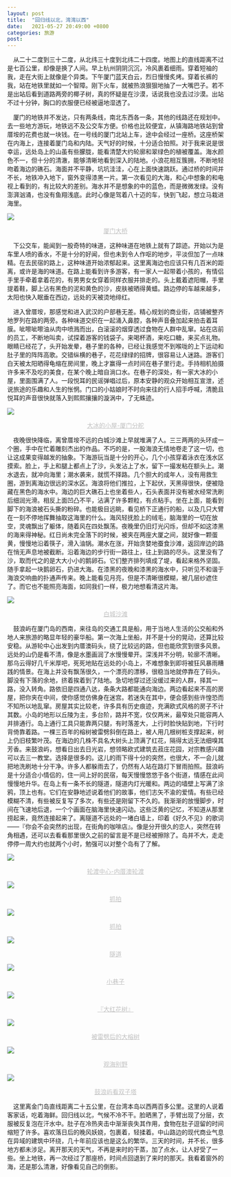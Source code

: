 ```yaml
---
layout: post
title:  "回归线以北，湾湾以西"
date:   2021-05-27 20:49:00 +0800
categories: 旅游
post: 
---
```


&#8194;&#8194;从二十二度到三十二度，从北纬三十度到北纬二十四度。地图上的直线距离不过是七百公里，却像是换了人间。早上杭州阴阴沉沉，冷风裹着细雨。穿着短袖的我，走在大街上就像是个异类。下午厦门蓝天白云，烈日慢慢炙烤。穿着长裤的我，站在地铁里就如一个智障。刚下火车，就被热浪狠狠地抽了一大嘴巴子。若不是出站后看到道路两旁的椰子树，真的怀疑是在沙漠，话说我也没去过沙漠。出站不过十分钟，胸口的衣服便已经被逼地湿透了。

&#8194;&#8194;厦门的地铁并不发达，只有两条线，南北东西各一条，其他的线路还在规划中。去一些地方游玩，地铁远不及公交车方便。价格也比较便宜，从镇海路地铁站到曾厝垵的花费也就一块钱。在一号线的厦门北站上车，途中会经过一座桥。这座桥架在内海上，连接着厦门岛和内陆。天气好的时候，十分适合拍照。对于我来说是很幸运，远处岛上的山虽有些朦胧，能看清楚大约轮廓和翠绿色的植被覆盖。海水颜色不一，但十分的清澈，能够清晰地看到深入的陆地。小浪花相互簇拥，不断地轻吻着海边的礁石。海面并不平静，坑坑洼洼，心在上面快速跳跃。通过桥的时间并不长，地铁冲入地下，窗外变得漆黑一片。第一次看见的大海，和心中想象的和电视上看到的，有比较大的差别。海水并不是想象的中的蓝色，而是微微发绿。没有澎湃汹涌，也没有鱼翔浅底。此时心像是驾着八十迈的车，快到飞起，想立马栽进海里。

![](https://user-images.githubusercontent.com/84229902/120056444-d193ec00-c06e-11eb-9bdf-582134247a87.jpeg)
<center style="font-size:14px;color:#C0C0C0;text-decoration:underline">厦门大桥</center> 

&#8194;&#8194;下公交车，能闻到一股奇特的味道，这种味道在地铁上就有了踪迹。开始以为是车里人喷的香水，不是十分的好闻，但也未到令人作呕的地步，平淡但加了一点味精。在去民宿的路上，这种味道开始浓郁起来。这里离海边也应该只有几百米的距离，或许是海的味道。在路上能看到许多游客，有一家人一起带着小孩的，有情侣手里手牵着拿着花的，有男男女女穿着同样衣服并排走的。头上戴着遮阳帽，手里提着鞋，脚上沾有黑色的泥和黄色的沙，皮肤被晒得黄蜡。路边停的车越来越多，太阳也快入眠垂在西边，远处的天被烫地绯红。

&#8194;&#8194;进入曾厝垵，那感觉和进入武汉的户部巷无差。精心规划的商业街，店铺被整齐地罗列在路的两旁。各种味道交织在一起涌入鼻腔，各种声音叠加起来拍击着耳膜。呲嚓呲嚓油从肉中喷溅而出，白滚滚的烟穿透过食物在人群中乱窜。站在店前的员工，不断地叫卖，试探着游客的钱袋子。来喝杯酒，来吃口糖，来买点礼物。眼睛已经花了，头开始发晕，巷子里的各种，已经让我感觉不到喉咙的上下运动和肚子里的阵阵高歌。交错纵横的巷子，花花绿绿的招牌，很容易让人迷路。游客们白天被太阳晒得龟缩在房间里，晚上才赢得一点时间在巷子里行走。手持相机拍摄许多来不及吃的美食，在某个晚上暗自淌口水。在巷子的深处，有一家大冰的小屋，里面围满了人。一段悦耳的民谣弹唱过后，原本安静的观众开始相互宣泄，述说旅途的乐趣和人生的怅惘。门口的小姑娘时不时向来往的行人招手呼喊，清脆且悦耳的声音很快就落入到熙熙攘攘的漩涡中，了无蛛迹。

![](https://user-images.githubusercontent.com/84229902/120056497-33545600-c06f-11eb-8605-392f81bf364c.jpg)
<center style="font-size:14px;color:#C0C0C0;text-decoration:underline">大冰的小屋-厦门分舵</center> 

&#8194;&#8194;夜晚很快降临，离曾厝垵不远的白城沙滩上早就堆满了人。三三两两的头环成一个圈，手中在忙着雕刻杰出的作品。不巧的是，一股海浪无情地卷走了这一切，也让这成果变得越发的抽象。下海游玩当是十分的开心，几个小孩穿着泳衣在浅水区摸索。脸上，手上和腿上都点上了沙，头发沾上了水，留下一撮发粘在额头上。潮水退去，就冲向海里；潮水袭来，就慌不择路。几个胆大的成年人，没有用救生圈，游到离海边很远的深水区。海浪将他们推拉，上下起伏，天黑得很快，便被隐藏在黑色的海水中。海边的巨大礁石上也坐着些人，石头表面并没有被水经常洗刷后细润光滑。相反上面凹凸不平，沾满了许多颗粒，有点粘手。坐在上面，能看到脚下的海浪被石头撕的粉碎。也能极目远眺，看见桥下正通行的船，以及几只大臂在一刻不停地挥舞抽取这海里的什么。海风轻抚脸上的绒毛，脑海里的一切在放空，灵魂飘出了躯体，随着风在四处飘荡。夜晚里仍旧灯光闪烁，但却不如这漆黑的海来得神秘。红日尚未完全落下的时候，被夹在两座大厦之间，就好像一颗蛋黄，慢慢地沿着筷子，滑入油锅。潮水在涨，开始贪婪地蚕食沙滩，返回岸边的路在悄无声息地被截断。沿着海边的步行街一路往上，往上到路的尽头。这里没有了沙，取而代之的是大大小小的鹅卵石。它们整齐排列填成了堤，看起来格外坚固。随手拿起一块鹅卵石，扔进大海。在漆黑的夜晚和漆黑的海水中，只听见不和谐于海浪交响曲的扑通声传来。晚上能看见月亮，但是不清晰很模糊，被几层纱遮住了。而它也不能照亮海面，如同我们一样，极力地想看清这片海。

![](https://user-images.githubusercontent.com/84229902/120056460-f5efc880-c06e-11eb-816d-b024e12aa64f.jpeg)

<center style="font-size:14px;color:#C0C0C0;text-decoration:underline">白城沙滩</center> 

&#8194;&#8194;鼓浪屿在厦门岛的西南，来往岛的交通工具是船，用于当地人生活的公交船和外地人来旅游的略显年轻的豪华船。第一次海上坐船，并不是十分的晃动，还算比较安稳。从游轮中心出发到内厝澳码头，绕了比较远的路，但也能欣赏到很多风景。远处的山仍是看不清，像是水墨画润了水慢慢晕开。深浅并不分明，轮廓不清晰。那乌云得好几千米厚吧，死死地贴在远处的小岛上，不难想象到即将被狂风暴雨糟践的情景。在海上并没有飘荡很久，一个漂亮的漂移，很稳当地就停靠在了码头。脚没有下落的余地，挤着挨着到了陆地。急切地穿过还没缓过来的人群，择其一路，没入转角。路依旧是四通八达，条条大路都能通向海边。两边看起来不高的房屋，把你夹在中间，使你感觉仿佛身在迷宫。若迷失在其中，便会感到些许惶恐而不知所以地乱窜。房屋其实比较老，许多具有历史痕迹，充满欧式风格的房子不计其数。小岛的地形以丘陵为主，多台阶，路并不宽，仅仅两米，最窄处只能容两人并排通行。岛上通行工具只能靠两只腿，有时落差大，上行时脸快贴到地，下行时背倚靠着路。一棵三百年的榕树被雷劈斜倒在路上，被人用几根树桩支撑起来，树上仍旧枝繁叶茂。在海边的几株不具名大树头上顶满了红花，隔得太远无法细嗅其芳香。来鼓浪屿，想看日出去日光岩，想领略欧式建筑去菽庄花园，对宗教感兴趣可以去三一教堂。选择是很多的。这儿的雨下得十分的突然，也很大，不一会儿就把地洗刷地十分干净。许多人都躲雨去了，仍然有人站在路灯下冒雨拍照。鼓浪屿是十分适合小情侣的，住一间上好的民宿，每天慢慢悠悠于各个街道，情感在此间慢慢地升华。在岛上有一条不长的隧道，隧道内灯光暖和。两边的墙壁上写满了涂鸦，顶上也有。它们在安静地述说着他们的故事，他们志矢不渝的爱情。有些已经模糊不清，有些被反复写了多次，有些还是刚留下不久的。我渐渐的放慢脚步，时间在飞速地后退，一个个画面在脑海里快速闪动。这些泛黄的记忆，不知道从那里捞起来，竟然连接起来了。离隧道不远处的一堵白墙上，印着《好久不见》的歌词——『你会不会突然的出现，在街角的咖啡店』。像是分开很久的恋人，突然在转角相遇，还可以去看看那里很久之前的留言是不是已经被擦除了。岛并不大，走走停停一周大约也就两个小时，勉强可以对整个岛有了了解。

![](https://user-images.githubusercontent.com/84229902/120056628-19674300-c070-11eb-9997-ee28f3267965.jpg)
<center style="font-size:14px;color:#C0C0C0;text-decoration:underline">轮渡中心-内厝澳轮渡</center> 

![](https://user-images.githubusercontent.com/84229902/120056498-35b6b000-c06f-11eb-9d51-013450d66605.jpg)
<center style="font-size:14px;color:#C0C0C0;text-decoration:underline">抓拍</center> 

![](https://user-images.githubusercontent.com/84229902/120056501-38b1a080-c06f-11eb-9bf4-75a66c9b7723.jpg)
<center style="font-size:14px;color:#C0C0C0;text-decoration:underline">抓拍</center> 

![](https://user-images.githubusercontent.com/84229902/120056503-3bac9100-c06f-11eb-9546-7b86274f54ec.jpg)
<center style="font-size:14px;color:#C0C0C0;text-decoration:underline">隧道</center> 

![](https://user-images.githubusercontent.com/84229902/120056506-3e0eeb00-c06f-11eb-99fa-0f05c096b5ae.jpg)
<center style="font-size:14px;color:#C0C0C0;text-decoration:underline">小巷子</center> 

![](https://user-images.githubusercontent.com/84229902/120056769-fdb06c80-c070-11eb-81b2-a849e0d172f9.jpg)
<center style="font-size:14px;color:#C0C0C0;text-decoration:underline">『大红花树』</center> 

![](https://user-images.githubusercontent.com/84229902/120056509-41a27200-c06f-11eb-8072-c70bb21ef8f2.jpg)
<center style="font-size:14px;color:#C0C0C0;text-decoration:underline">被雷劈后的大榕树</center> 

![](https://user-images.githubusercontent.com/84229902/120056614-fa68b100-c06f-11eb-887a-ec3cfbfeb3a0.jpg)
<center style="font-size:14px;color:#C0C0C0;text-decoration:underline">观海别野</center> 

![](https://user-images.githubusercontent.com/84229902/120056496-30f1fc00-c06f-11eb-8f62-9983e0a16913.jpg)
<center style="font-size:14px;color:#C0C0C0;text-decoration:underline">鼓浪屿看双子塔</center> 

&#8194;&#8194;这里离金门岛直线距离二十五公里，在台湾本岛以西两百多公里。这里的人说着客家话，吃着海鲜。回归线以北，气候不冷不干。脸晒黑了，手臂出现了分层，衣服被反复泡在汗水中。肚子在冷热夹击中渐渐丧失其作用，食物在肚子逗留的时间缩短了许多。喜欢落日后的晚风妖娆，包裹着，轻揉着。中山路边的现代商业气息在异域的建筑中环绕，几十年前应该也是这么的繁华。三天的时间，并不长，很多地方都未涉足。离开那天的天气，不再是来时的干蒸，加了点水，让人好受了一些。坐上地铁，再一次经过了那座桥，时间点回退到了来时的那天。我看着窗外的海，还是那么清澈，好像看见自己的倒影。

